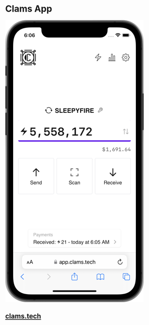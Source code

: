 # Clams App
     
<img src="./assets/clams-mobile.png"
     alt="Clams Mobile" />

## [clams.tech](https://clams.tech)
     
